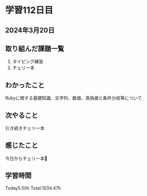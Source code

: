 # 学習112日目
## 2024年3月20日
## 取り組んだ課題一覧
1. タイピング練習
2. チェリー本
## わかったこと
Rubyに関する基礎知識、文字列、数値、真偽値と条件分岐等について
## 次やること
引き続きチェリー本
## 感じたこと
今日からチェリー本🙌
## 学習時間
 Today5.50h
 Total:1034.47h
